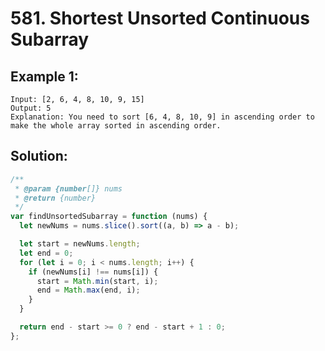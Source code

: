 # 581. Shortest Unsorted Continuous Subarray

## Example 1:

    Input: [2, 6, 4, 8, 10, 9, 15]
    Output: 5
    Explanation: You need to sort [6, 4, 8, 10, 9] in ascending order to make the whole array sorted in ascending order.

## Solution:

```javascript
/**
 * @param {number[]} nums
 * @return {number}
 */
var findUnsortedSubarray = function (nums) {
  let newNums = nums.slice().sort((a, b) => a - b);

  let start = newNums.length;
  let end = 0;
  for (let i = 0; i < nums.length; i++) {
    if (newNums[i] !== nums[i]) {
      start = Math.min(start, i);
      end = Math.max(end, i);
    }
  }

  return end - start >= 0 ? end - start + 1 : 0;
};
```
